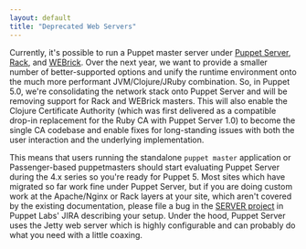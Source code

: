 ```yaml
---
layout: default
title: "Deprecated Web Servers"
---
```


[puppet server]: {{puppetserver}}/services_master_puppetserver.html
[rack]: ./services_master_rack.html
[webrick]: ./services_master_webrick.html
[server project]: https://tickets.puppetlabs.com/browse/server

Currently, it's possible to run a Puppet master server under [Puppet Server][], [Rack][], and [WEBrick][].  Over the next year, we want to provide a smaller number of better-supported options and unify the runtime environment onto the much more performant JVM/Clojure/JRuby combination. So, in Puppet 5.0, we're consolidating the network stack onto Puppet Server and will be removing support for Rack and WEBrick masters. This will also enable the Clojure Certificate Authority (which was first delivered as a compatible drop-in replacement for the Ruby CA with Puppet Server 1.0) to become the single CA codebase and enable fixes for long-standing issues with both the user interaction and the underlying implementation.

This means that users running the standalone `puppet master` application or Passenger-based puppetmasters should start evaluating Puppet Server during the 4.x series so you're ready for Puppet 5. Most sites which have migrated so far work fine under Puppet Server, but if you are doing custom work at the Apache/Nginx or Rack layers at your site, which aren't covered by the existing documentation, please file a bug in the [SERVER project][] in Puppet Labs' JIRA describing your setup. Under the hood, Puppet Server uses the Jetty web server which is highly configurable and can probably do what you need with a little coaxing.

